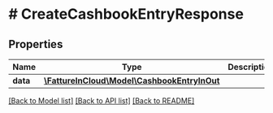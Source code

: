 # # CreateCashbookEntryResponse

## Properties

Name | Type | Description | Notes
------------ | ------------- | ------------- | -------------
**data** | [**\FattureInCloud\Model\CashbookEntryInOut**](CashbookEntryInOut.md) |  | [optional]

[[Back to Model list]](../../README.md#models) [[Back to API list]](../../README.md#endpoints) [[Back to README]](../../README.md)
